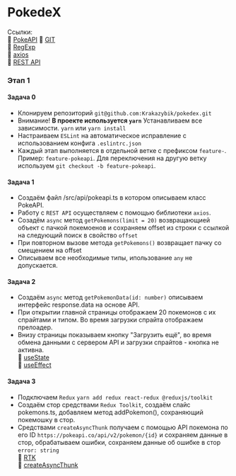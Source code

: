 # PokedeX

Ссылки: <br>
:page_with_curl: [PokeAPI](https://pokeapi.co/docs/v2)
:page_with_curl: [GIT](https://marklodato.github.io/visual-git-guide/index-ru.html) <br>
:page_with_curl: [RegExp](https://learn.javascript.ru/regular-expressions) <br>
:page_with_curl: [axios](https://www.digitalocean.com/community/tutorials/react-axios-react-ru) <br>
:page_with_curl: [REST API](https://habr.com/ru/post/351890/) <br>


### Этап 1
#### Задача 0
- Клонируем репозиторий `git@github.com:Krakazybik/pokedex.git`
- Внимание! <b>В проекте используется `yarn`</b> Устанавливаем все зависимости. `yarn` или `yarn install`
- Настраиваем `ESLint` на автоматическое исправление с использованием конфига `.eslintrc.json`
- Каждый этап выполняется в отдельной ветке с префиксом `feature-`. Пример: `feature-pokeapi`. Для переключения на другую ветку используем `git checkout -b feature-pokeapi`.

#### Задача 1
- Создаём файл /src/api/pokeapi.ts в котором описываем класс PokeAPI.
- Работу с `REST API` осуществляем с помощью библиотеки `axios`.
- Созадём `async` метод
  `getPokemons(limit = 20)`
  возвращающией объект с пачкой покемоенов и сохраняем offset из строки с ссылкой на следующий поиск в свойство `offset`
- При повторном вызове метода `getPokemons()` возвращает пачку со смещением на offset
- Описываем все необходимые типы, ипользование `any` не допускается.

#### Задача 2
- Создаём `async` метод `getPokemonData(id: number)` описываем интерфейс response.data на основе API.
- При открытии главной страницы отображаем 20 покемонов с их спрайтами и типом. Во время загрузки спрайта отображаем прелоадер.
- Внизу страницы показываем кнопку "Загрузить ещё", во время обмена данными с сервером API и загрузки спрайтов - кнопка не активна. <br>
:page_with_curl: [useState](https://learn-reactjs.ru/core/hooks/state-hook) <br>
:page_with_curl: [useEffect](https://learn-reactjs.ru/core/hooks/effect-hook) <br>

#### Задача 3
- Подключаем `Redux` `yarn add redux react-redux @reduxjs/toolkit`
- Создаём стор средствами `Redux Toolkit`, создаём слайс pokemons.ts, добавляем метод addPokemon(), сохраняющий покемошку в стор.
- Средствами `createAsyncThunk` получаем с помощью API покемона по его ID `https://pokeapi.co/api/v2/pokemon/{id}` и сохраняем данные в стор, обрабатываем ошибки, сохраняем данные об ошибке в стор `error: string` <br>
:page_with_curl: [RTK](https://redux.js.org/tutorials/quick-start) <br>
:page_with_curl: [createAsyncThunk](https://redux-toolkit.js.org/api/createAsyncThunk) <br>

